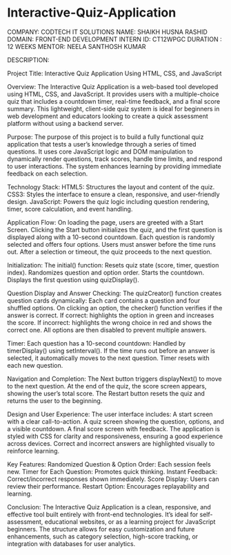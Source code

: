 # Interactive-Quiz-Application

COMPANY: CODTECH IT SOLUTIONS
NAME:  SHAIKH HUSNA RASHID 
DOMAIN:  FRONT-END DEVELOPMENT 
INTERN ID: CT12WPGC
DURATION : 12 WEEKS 
MENTOR: NEELA SANTHOSH KUMAR

DESCRIPTION: 

Project Title: Interactive Quiz Application Using HTML, CSS, and JavaScript

Overview: The Interactive Quiz Application is a web-based tool developed using HTML, CSS, and JavaScript. It provides users with a multiple-choice quiz that includes a countdown timer, real-time feedback, and a final score summary. This lightweight, client-side quiz system is ideal for beginners in web development and educators looking to create a quick assessment platform without using a backend server.

Purpose: The purpose of this project is to build a fully functional quiz application that tests a user’s knowledge through a series of timed questions. It uses core JavaScript logic and DOM manipulation to dynamically render questions, track scores, handle time limits, and respond to user interactions. The system enhances learning by providing immediate feedback on each selection.

Technology Stack:
    HTML5: Structures the layout and content of the quiz.
    CSS3: Styles the interface to ensure a clean, responsive, and user-friendly design.
    JavaScript: Powers the quiz logic including question rendering, timer, score calculation, and event handling.

Application Flow: On loading the page, users are greeted with a Start Screen. Clicking the Start button initializes the quiz, and the first question is displayed along with a 10-second countdown. Each question is randomly selected and offers four options. Users must answer before the time runs out. After a selection or timeout, the quiz proceeds to the next question.

Initialization:
The initial() function:
    Resets quiz state (score, timer, question index).
    Randomizes question and option order.
    Starts the countdown.
    Displays the first question using quizDisplay().

Question Display and Answer Checking:
The quizCreator() function creates question cards dynamically:
    Each card contains a question and four shuffled options.
    On clicking an option, the checker() function verifies if the answer is correct.
        If correct: highlights the option in green and increases the score.
        If incorrect: highlights the wrong choice in red and shows the correct one.
    All options are then disabled to prevent multiple answers.

Timer:
Each question has a 10-second countdown:
    Handled by timerDisplay() using setInterval().
    If the time runs out before an answer is selected, it automatically moves to the next question.
    Timer resets with each new question.

Navigation and Completion: The Next button triggers displayNext() to move to the next question.
    At the end of the quiz, the score screen appears, showing the user’s total score.
    The Restart button resets the quiz and returns the user to the beginning.

Design and User Experience: 
The user interface includes:
    A start screen with a clear call-to-action.
    A quiz screen showing the question, options, and a visible countdown.
    A final score screen with feedback.
The application is styled with CSS for clarity and responsiveness, ensuring a good experience across devices. Correct and incorrect answers are highlighted visually to reinforce learning.

Key Features: Randomized Question & Option Order: Each session feels new.
    Timer for Each Question: Promotes quick thinking.
    Instant Feedback: Correct/incorrect responses shown immediately.
    Score Display: Users can review their performance.
    Restart Option: Encourages replayability and learning.

Conclusion: The Interactive Quiz Application is a clean, responsive, and effective tool built entirely with front-end technologies. It’s ideal for self-assessment, educational websites, or as a learning project for JavaScript beginners. The structure allows for easy customization and future enhancements, such as category selection, high-score tracking, or integration with databases for user analytics.
